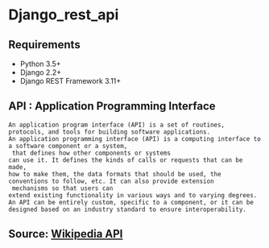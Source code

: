 # Django_rest_api

## Requirements
- Python 3.5+
- Django 2.2+
- Django REST Framework 3.11+


## API : Application Programming Interface
```API
An application program interface (API) is a set of routines, protocols, and tools for building software applications.
An application programming interface (API) is a computing interface to a software component or a system,
 that defines how other components or systems 
can use it. It defines the kinds of calls or requests that can be made, 
how to make them, the data formats that should be used, the conventions to follow, etc. It can also provide extension
 mechanisms so that users can 
extend existing functionality in various ways and to varying degrees.
An API can be entirely custom, specific to a component, or it can be 
designed based on an industry standard to ensure interoperability. 
```
## Source: [Wikipedia API](https://en.wikipedia.org/wiki/Application_programming_interface)


#
```

```


